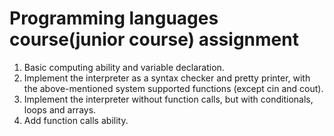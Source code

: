 # Programming languages course(junior course) assignment

1. Basic computing ability and variable declaration.
2. Implement the interpreter as a syntax checker and pretty printer, with the above-mentioned system supported functions (except cin and cout).
3. Implement the interpreter without function calls, but with conditionals, loops and arrays.
4. Add function calls ability.

